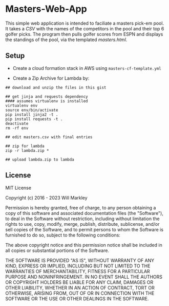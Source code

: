 # Masters-Web-App

This simple web application is intended to faciliate a masters pick-em pool.  It takes a *CSV* with the names of the competitors in the pool and their top 6 golfer picks.  The program then pulls golfer scores from ESPN and displays the standings of the pool, via the templated *masters.html*.

## Setup

* Create a cloud formation stack in AWS using `masters-cf-template.yml`

* Create a Zip Archive for Lambda by:

```
## download and unzip the files in this gist

## get jinja and requests dependency
#### assumes virtualenv is installed
virtualenv env
source env/bin/activate
pip install jinja2 -t .
pip install requests -t .
deactivate
rm -rf env

## edit masters.csv with final entries

## zip for lambda
zip -r lambda.zip *

## upload lambda.zip to lambda
```

## License

MIT License

Copyright (c) 2016 - 2023 Will Markley

Permission is hereby granted, free of charge, to any person obtaining a copy
of this software and associated documentation files (the "Software"), to deal
in the Software without restriction, including without limitation the rights
to use, copy, modify, merge, publish, distribute, sublicense, and/or sell
copies of the Software, and to permit persons to whom the Software is
furnished to do so, subject to the following conditions:

The above copyright notice and this permission notice shall be included in all
copies or substantial portions of the Software.

THE SOFTWARE IS PROVIDED "AS IS", WITHOUT WARRANTY OF ANY KIND, EXPRESS OR
IMPLIED, INCLUDING BUT NOT LIMITED TO THE WARRANTIES OF MERCHANTABILITY,
FITNESS FOR A PARTICULAR PURPOSE AND NONINFRINGEMENT. IN NO EVENT SHALL THE
AUTHORS OR COPYRIGHT HOLDERS BE LIABLE FOR ANY CLAIM, DAMAGES OR OTHER
LIABILITY, WHETHER IN AN ACTION OF CONTRACT, TORT OR OTHERWISE, ARISING FROM,
OUT OF OR IN CONNECTION WITH THE SOFTWARE OR THE USE OR OTHER DEALINGS IN THE
SOFTWARE.
